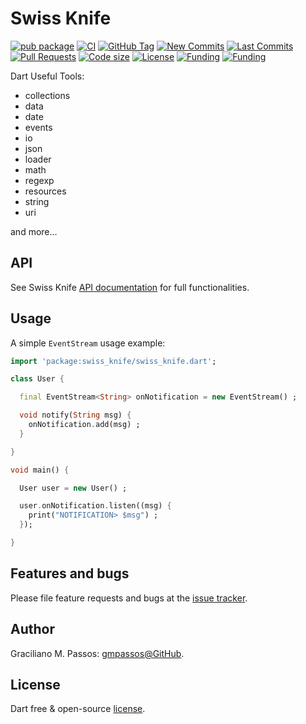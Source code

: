 # Swiss Knife

[![pub package](https://img.shields.io/pub/v/swiss_knife.svg?logo=dart&logoColor=00b9fc)](https://pub.dartlang.org/packages/swiss_knife)
[![CI](https://img.shields.io/github/workflow/status/gmpassos/swiss_knife/Dart%20CI/master?logo=github-actions&logoColor=white)](https://github.com/gmpassos/swiss_knife/actions)
[![GitHub Tag](https://img.shields.io/github/v/tag/gmpassos/swiss_knife?logo=git&logoColor=white)](https://github.com/gmpassos/swiss_knife/releases)
[![New Commits](https://img.shields.io/github/commits-since/gmpassos/swiss_knife/latest?logo=git&logoColor=white)](https://github.com/gmpassos/swiss_knife/network)
[![Last Commits](https://img.shields.io/github/last-commit/gmpassos/swiss_knife?logo=git&logoColor=white)](https://github.com/gmpassos/swiss_knife/commits/master)
[![Pull Requests](https://img.shields.io/github/issues-pr/gmpassos/swiss_knife?logo=github&logoColor=white)](https://github.com/gmpassos/swiss_knife/pulls)
[![Code size](https://img.shields.io/github/languages/code-size/gmpassos/swiss_knife?logo=github&logoColor=white)](https://github.com/gmpassos/swiss_knife)
[![License](https://img.shields.io/github/license/gmpassos/swiss_knife?logo=open-source-initiative&logoColor=green)](https://github.com/gmpassos/swiss_knife/blob/master/LICENSE)
[![Funding](https://img.shields.io/badge/Donate-yellow?labelColor=666666&style=plastic&logo=liberapay)](https://liberapay.com/gmpassos/donate)
[![Funding](https://img.shields.io/liberapay/patrons/gmpassos.svg?logo=liberapay)](https://liberapay.com/gmpassos/donate)


Dart Useful Tools:

- collections
- data
- date
- events
- io
- json
- loader
- math
- regexp
- resources
- string
- uri

and more...

## API

See Swiss Knife [API documentation](https://pub.dev/documentation/swiss_knife/latest/) for full functionalities.

## Usage

A simple `EventStream` usage example:

```dart
import 'package:swiss_knife/swiss_knife.dart';

class User {

  final EventStream<String> onNotification = new EventStream() ;

  void notify(String msg) {
    onNotification.add(msg) ;
  }

}

void main() {

  User user = new User() ;

  user.onNotification.listen((msg) {
    print("NOTIFICATION> $msg") ;
  });

}

```

## Features and bugs

Please file feature requests and bugs at the [issue tracker][tracker].

[tracker]: https://github.com/gmpassos/swiss_knife/issues

## Author

Graciliano M. Passos: [gmpassos@GitHub][github].

[github]: https://github.com/gmpassos

## License

Dart free & open-source [license](https://github.com/dart-lang/stagehand/blob/master/LICENSE).
